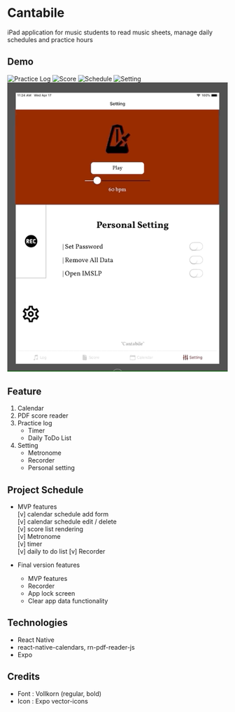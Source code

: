 # Cantabile

iPad application for music students to read music sheets, manage daily schedules and practice hours

## Demo

![Practice Log](practice_log.gif)
![Score](score.gif)
![Schedule](schedule.gif)
![Setting](setting_1.gif)
![Setting_password](setting_2.gif)

## Feature

1. Calendar
2. PDF score reader
3. Practice log
   - Timer
   - Daily ToDo List
4. Setting
   - Metronome
   - Recorder
   - Personal setting

## Project Schedule

- MVP features  
  [v] calendar schedule add form  
  [v] calendar schedule edit / delete  
  [v] score list rendering  
  [v] Metronome  
  [v] timer  
  [v] daily to do list
  [v] Recorder

- Final version features

  - MVP features
  - Recorder
  - App lock screen
  - Clear app data functionality

## Technologies

- React Native
- react-native-calendars, rn-pdf-reader-js
- Expo

## Credits

- Font : Vollkorn (regular, bold)
- Icon : Expo vector-icons
